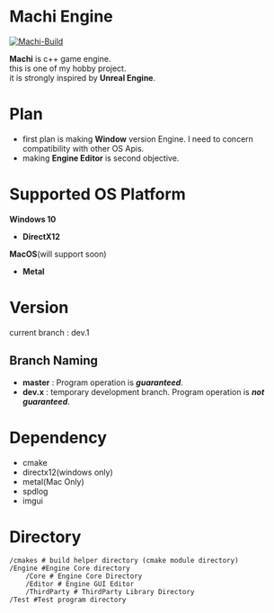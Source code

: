 # **Machi Engine**
[![Machi-Build](https://github.com/fabyday/Machi-Engine/actions/workflows/machi-build.yml/badge.svg?branch=dev1&event=push)](https://github.com/fabyday/Machi-Engine/actions/workflows/machi-build.yml)

**Machi** is c++ game engine.   
this is one of my hobby project.  
it is strongly inspired by **Unreal Engine**.

# **Plan**
- first plan is making **Window** version Engine. I need to concern compatibility with other OS Apis.  
- making **Engine Editor** is second objective. 


# **Supported OS Platform**
**Windows 10**
- **DirectX12**


**MacOS**(will support soon)
- **Metal**


# **Version**
current branch :  dev.1

## **Branch Naming**
- **master** : Program operation is ___guaranteed___.
- **dev**__.x__ :  temporary development branch. Program operation is ___not guaranteed___.




# **Dependency**
- cmake
- directx12(windows only)
- metal(Mac Only)
- spdlog
- imgui



# **Directory**
```
/cmakes # build helper directory (cmake module directory)
/Engine #Engine Core directory
    /Core # Engine Core Directory
    /Editor # Engine GUI Editor
    /ThirdParty # ThirdParty Library Directory
/Test #Test program directory
```
